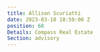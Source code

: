 ```yaml
---
title: Allison Scuriatti
date: 2023-03-10 18:59:00 Z
position: 68
Details: Compass Real Estate
Section: advisory
---
```


